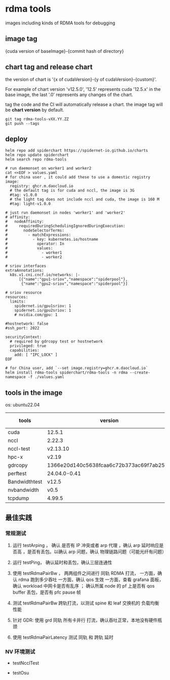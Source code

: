 # rdma tools

images including kinds of RDMA tools for debugging

## image tag

{cuda version of baseImage}-{commit hash of directory}

## chart tag and release chart

the version of chart is '{x of cudaVersion}-{y of cudaVersion}-{custom}'.

For example of chart version 'v12.5.0', '12.5' represents cuda '12.5.x' in the base image, the last '.0' represents any changes of the chart.

tag the code and the CI will automatically release a chart. the image tag will be **chart version** by default.

```shell
git tag rdma-tools-vXX.YY.ZZ 
git push --tags
```

## deploy

```shell
helm repo add spiderchart https://spidernet-io.github.io/charts
helm repo update spiderchart
helm search repo rdma-tools

# run daemonset on worker1 and worker2 
cat <<EOF > values.yaml
# for china user , it could add these to use a domestic registry
image:
  registry: ghcr.m.daocloud.io
  # the default tag is for cuda and nccl, the image is 3G
  #tag: v1.0.0
  # the light tag does not include nccl and cuda, the image is 160 M
  #tag: light-v1.0.0

# just run daemonset in nodes 'worker1' and 'worker2'
# affinity:
#   nodeAffinity:
#     requiredDuringSchedulingIgnoredDuringExecution:
#       nodeSelectorTerms:
#         - matchExpressions:
#           - key: kubernetes.io/hostname
#             operator: In
#             values:
#               - worker1
#               - worker2

# sriov interfaces
extraAnnotations:
  k8s.v1.cni.cncf.io/networks: |-
      [{"name":"gpu1-sriov","namespace":"spiderpool"},
       {"name":"gpu2-sriov","namespace":"spiderpool"}]

# sriov resource
resources:
  limits:
    spidernet.io/gpu1sriov: 1
    spidernet.io/gpu2sriov: 1
    # nvidia.com/gpu: 1

#hostnetwork: false
#ssh_port: 2022

securityContext:
  # required by gdrcopy test or hostnetwork
  privileged: true
  capabilities:
    add: [ "IPC_LOCK" ]
EOF

# for China user, add `--set image.registry=ghcr.m.daocloud.io`
helm install rdma-tools spiderchart/rdma-tools -n rdma --create-namespace -f ./values.yaml

```

## tools in the image

os: ubuntu22.04

| tools         | version                                  | updated time |
|---------------|------------------------------------------|--------------|
| cuda          | 12.5.1                                   | 2024.7.30    |
| nccl          | 2.22.3                                   | 2024.7.30    |
| nccl-test     | v2.13.10                                 | 2024.7.30    |
| hpc-x         | v2.19                                    | 2024.7.30    |
| gdrcopy       | 1366e20d140c5638fcaa6c72b373ac69f7ab2532 | 2024.7.30    |
| perftest      | 24.04.0-0.41                             | 2024.7.30    |
| Bandwidthtest | v12.5                                    | 2024.7.30    |
| nvbandwidth   | v0.5                                     | 2024.8.14    |
| tcpdump       | 4.99.5                                   | 2025.2.27    |

## 最佳实践

### 常规测试 

1. 运行 testArping ， 确认 是否有 IP 冲突或者 arp 代理 ，确认 arp 延时响应是否高 ，是否有丢包。以确认 arp 问题，确认 物理链路问题（可能光纤有问题）

2. 运行 testPing， 确认延时和丢包，确认三层连通性

3. 使用 testRdmaPairBw ， 两两组件之间进行 同轨 RDMA 打流，
   一方面，确认 rdma 跑到多少吞吐
   一方面，确认 qos 生效
   一方面，查看 grafana 面板， 确认 workload 中网卡是否有乱序 ； 确认所属 node 的 pf 上是否有 qos buffer 丢包，是否有 pfc pause 帧

4. 测试 testRdmaPairBw 跨轨打流，以测试 spine 和 leaf 交换机的 负载均衡 性能 

5. 针对 GDR: 使用 grd 同轨 所有卡并行 打流，确认吞吐正常，本地没有硬件瓶颈

6. 使用 testRdmaPairLatency 测试 同轨 和 跨轨 延时 

### NV 环境测试 

* testNcclTest

* testOsu


